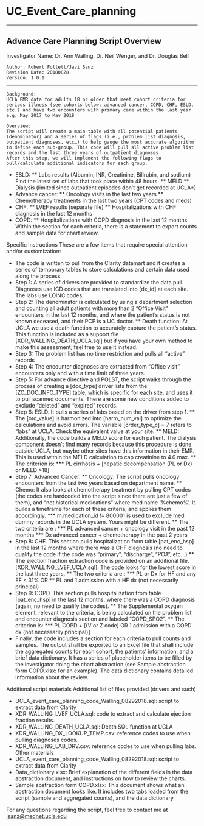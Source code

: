 # UC_Event_Care_planning
---
## Advance Care Planning Script Overview
 Investigator Name: Dr. Ann Walling, Dr. Neil Wenger, and Dr. Douglas Bell

	Author: Robert Follett/Javi Sanz
	Revision Date: 20180828
	Version: 1.0.1
---
	Background:
	UCLA EMR data for adults 18 or older that meet cohort criteria for serious illness (see cohorts below: advanced cancer, COPD, CHF, ESLD, etc.) and have two encounters with primary care within the last year e.g. May 2017 to May 2018

	Overview:
	The script will create a main table with all potential patients (denominator) and a series of flags (i.e., problem list diagnosis, outpatient diagnoses, etc…) to help gauge the most accurate algorithm to define each sub-group. This code will pull all active problem list records and the last three years of outpatient diagnoses
    After this step, we will implement the following flags to pull/calculate additional indicators for each group.
*	ESLD:
**	Labs results (Albumin, INR, Creatinine, Bilirubin, and sodium) Find the latest set of labs that took place within 48 hours.
**	MELD
**	Dialysis (limited since outpatient episodes don’t get recorded at UCLA*)
*	Advance cancer:
**	Oncology visits in the last two years
**	Chemotherapy treatments in the last two years (CPT codes and meds)
*	CHF:
**	LVEF results (separate file)
**	Hospitalizations with CHF diagnosis in the last 12 months
*	COPD:
**	Hospitalizations with COPD diagnosis in the last 12 months
Within the section for each criteria, there is a statement to export counts and sample data for chart review.    

Specific instructions
These are a few items that require special attention and/or customization: 
*	The code is written to pull from the Clarity datamart and it creates a series of temporary tables to store calculations and certain data used along the process.
*	Step 1: A series of drivers are provided to standardize the data pull. Diagnoses use ICD codes that are translated into [dx_id] at each site. The labs use LOINC codes.
*	Step 2: The denominator is calculated by using a department selection and counting all adult patients with more than 2 “Office Visit” encounters in the last 12 months, and where the patient’s status is not known deceased, and their PCP is a UC doctor.
**	Death function: At UCLA we use a death function to accurately capture the patient’s status. This function is included as a support file [XDR_WALLING_DEATH_UCLA.sql] but if you have your own method to make this assessment, feel free to use it instead.
*	Step 3: The problem list has no time restriction and pulls all “active” records
*	Step 4: The encounter diagnoses are extracted from “Office visit” encounters only and with a time limit of three years.
*	Step 5: For advance directive and POLST, the script walks through the process of creating a [doc_type] driver lists from the [ZC_DOC_INFO_TYPE] table, which is specific for each site, and uses it to pull scanned documents. There are some new conditions added to exclude “deleted” and “expired” records. 
*	Step 6: ESLD. It pulls a series of labs based on the driver from step 1. 
**	The [ord_value] is harmonized into [harm_num_val] to optimize the calculations and avoid errors. The variable [order_type_c] = 7 refers to “labs” at UCLA. Check the equivalent value at your site.
**	MELD: Additionally, the code builds a MELD score for each patient. The dialysis component doesn’t find many records because this procedure is done outside UCLA, but maybe other sites have this information in their EMR. This is used within the MELD calculation to cap creatinine to 4.0 max.
**	The criterion is:
***	PL cirrhosis + [hepatic decompensation (PL or Dx) or MELD >18]
*	Step 7: Advanced Cancer. 
**	Oncology: The script pulls oncology encounters from the last two years based on department name. 
**	Chemo: It also looks at chemotherapy treatment by pulling CPT codes (the codes are hardcoded into the script since there are just a few of them), and “not historical medications” where med name ‘%chemo%’. It builds a timeframe for each of these criteria, and applies them accordingly.
***	m.medication_id != 800001 is used to exclude med dummy records in the UCLA system. Yours might be different.
**	The two criteria are :
***	PL advanced cancer + oncology visit in the past 12 months
***	Dx advanced cancer + chemotherapy in the past 2 years
*	Step 8: CHF. This section pulls hospitalization from table [pat_enc_hsp] in the last 12 months where there was a CHF diagnosis (no need to qualify the code if the code was “primary”, “discharge”, “POA”, etc…)
**	The ejection fraction extraction code is provided on an additional file. [XDR_WALLING_LVEF_UCLA.sql]. The code looks for the lowest score in the last three years.
**	The two criteria are :
***	PL or Dx for HF and any EF < 31% OR
**	PL and 1 admission with a HF dx (not necessarily principal)
*	Step 9: COPD.  This section pulls hospitalization from table [pat_enc_hsp] in the last 12 months, where there was a COPD diagnosis (again, no need to qualify the codes). 
**	The Supplemental oxygen element, relevant to the criteria, is being calculated on the problem list and encounter diagnosis section and labeled “COPD_SPO2”.
**	The criterion is:
***	PL COPD + [(V or Z code) OR 1 admission with a COPD dx (not necessarily principal)]
*	Finally, the code includes a section for each criteria to pull counts and samples. The output shall be exported to an Excel file that shall include the aggregated counts for each cohort, the patients' information, and a brief data dictionary. It has a series of placeholder items to be filled by the investigator doing the chart abstraction (see Sample abstraction form COPD.xlsx:  for an example). The data dictionary contains detailed information about the review.

Additional script materials
 Additional list of files provided (drivers and such)
*	UCLA_event_care_planning_code_Walling_08292018.sql: script to extract data from Clarity
*	XDR_WALLING_LVEF_UCLA.sql: code to extract and calculate ejection fraction results.
*	XDR_WALLING_DEATH_UCLA.sql: Death SQL function at UCLA
*	XDR_WALLING_DX_LOOKUP_TEMP.csv: reference codes to use when pulling diagnoses codes.
*	XDR_WALLING_LAB_DRV.csv: reference codes to use when pulling labs. 
Other materials
*	UCLA_event_care_planning_code_Walling_08292018.sql: script to extract data from Clarity
*	Data_dictionary.xlsx: Brief explanation of the different fields in the data abstraction document, and instructions on how to review the charts.
*	Sample abstraction form COPD.xlsx: This document shows what an abstraction document looks like. It includes two tabs loaded from the script (sample and aggregated counts), and the data dictionary

For any questions regarding the script, feel free to contact me at
	jsanz@mednet.ucla.edu
